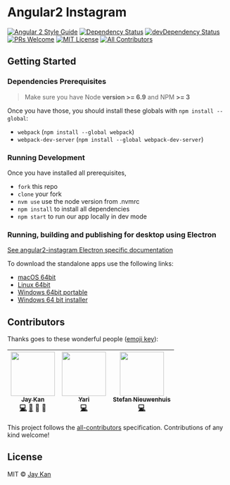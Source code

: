 # Angular2 Instagram
[![Angular 2 Style Guide][angular2-style-guide-badge]][style-guide]
[![Dependency Status][dependency-badge]][dependency]
[![devDependency Status][devDependency-badge]][devDependency]
[![PRs Welcome][prs-badge]][prs]
[![MIT License][license-badge]][license]
[![All Contributors](https://img.shields.io/badge/all_contributors-3-orange.svg?style=flat-square)](#contributors)

## Getting Started 
### Dependencies Prerequisites
> Make sure you have Node **version >= 6.9** and NPM **>= 3**
 
Once you have those, you should install these globals with `npm install --global`:

* `webpack` (`npm install --global webpack`)
* `webpack-dev-server` (`npm install --global webpack-dev-server`)

### Running Development
Once you have installed all prerequisites,

* `fork` this repo
* `clone` your fork
* `nvm use` use the node version from .nvmrc
* `npm install` to install all dependencies
* `npm start` to run our app locally in dev mode

### Running, building and publishing for desktop using Electron
[See angular2-instagram Electron specific documentation](https://github.com/JayKan/angular2-instagram/blob/master/ELECTRON.md)

To download the standalone apps use the following links:
* [macOS 64bit](https://github.com/JayKan/angular2-instagram/releases/download/v0.0.3/angular2-instagram-0.0.3-mac.zip)
* [Linux 64bit](https://github.com/JayKan/angular2-instagram/releases/download/v0.0.3/angular2-instagram_0.0.3_amd64.deb)
* [Windows 64bit portable](https://github.com/JayKan/angular2-instagram/releases/download/v0.0.3/angular2-instagram.0.0.3.exe)
* [Windows 64 bit installer](https://github.com/JayKan/angular2-instagram/releases/download/v0.0.3/angular2-instagram.Setup.0.0.3.exe)

## Contributors
Thanks goes to these wonderful people ([emoji key](https://github.com/kentcdodds/all-contributors#emoji-key)):

<!-- ALL-CONTRIBUTORS-LIST:START - Do not remove or modify this section -->
| [<img src="https://avatars3.githubusercontent.com/u/1400300?v=3" width="100px;"/><br /><sub>Jay Kan</sub>](https://github.com/JayKan)<br />[💻](https://github.com/JayKan/Angular2-Instagram/commits?author=JayKan) [📖](https://github.com/JayKan/Angular2-Instagram/commits?author=JayKan) 💬 👀 | [<img src="https://avatars2.githubusercontent.com/u/680205?v=3" width="100px;"/><br /><sub>Yari</sub>](https://github.com/damnko)<br />[💻](https://github.com/JayKan/Angular2-Instagram/commits?author=damnko) | [<img src="https://avatars2.githubusercontent.com/u/12104589?v=3" width="100px;"/><br /><sub>Stefan Nieuwenhuis</sub>](https://stefannieuwenhuis.github.io/)<br />[💻](https://github.com/JayKan/Angular2-Instagram/commits?author=StefanNieuwenhuis) |
| :---: | :---: | :---: |
<!-- ALL-CONTRIBUTORS-LIST:END -->

This project follows the [all-contributors](https://github.com/kentcdodds/all-contributors) specification. Contributions of any kind welcome!

## License
MIT © [Jay Kan](https://github.com/JayKan)

[build-status-badge]: https://img.shields.io/travis/JayKan/angular2-instagram.svg?style=flat-square
[build-status]: https://travis-ci.org/JayKan/angular2-instagram
[dependency-badge]: https://david-dm.org/JayKan/angular2-instagram/status.svg?style=flat-square
[dependency]: https://david-dm.org/JayKan/angular2-instagram
[devDependency-badge]: https://david-dm.org/JayKan/angular2-instagram/dev-status.svg?style=flat-square
[devDependency]: https://david-dm.org/JayKan/angular2-instagram?type=dev
[angular2-style-guide-badge]: https://mgechev.github.io/angular2-style-guide/images/badge.svg
[style-guide]: https://github.com/mgechev/angular2-style-guide
[prs-badge]: https://img.shields.io/badge/PRs-welcome-brightgreen.svg?style=flat-square
[prs]: https://github.com/JayKan/angular2-instagram/pulls
[license-badge]: https://img.shields.io/npm/l/express.svg?style=flat-square
[license]: https://github.com/JayKan/angular2-instagram/blob/master/LICENSE
